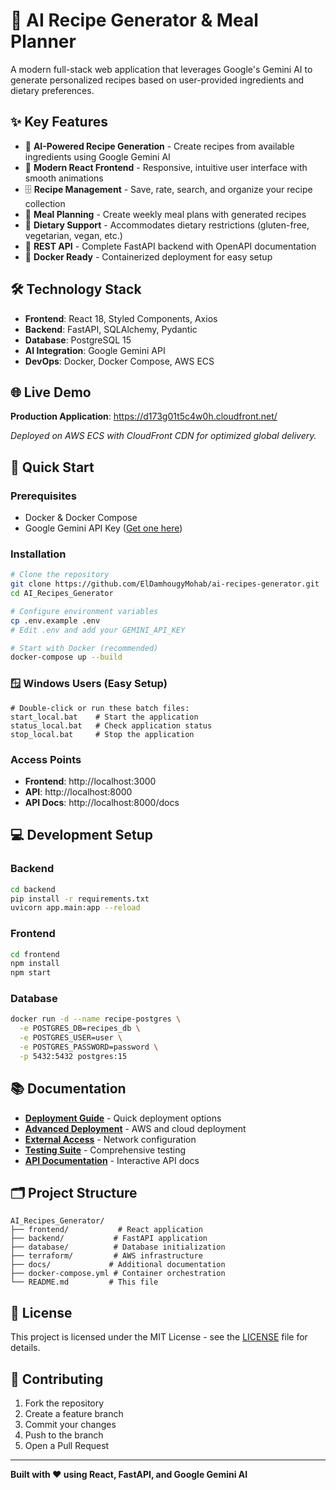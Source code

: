# 🍳 AI Recipe Generator & Meal Planner

A modern full-stack web application that leverages Google's Gemini AI to generate personalized recipes based on user-provided ingredients and dietary preferences.

## ✨ Key Features

- 🤖 **AI-Powered Recipe Generation** - Create recipes from available ingredients using Google Gemini AI
- 📱 **Modern React Frontend** - Responsive, intuitive user interface with smooth animations
- 🗄️ **Recipe Management** - Save, rate, search, and organize your recipe collection
- 📅 **Meal Planning** - Create weekly meal plans with generated recipes
- 🥗 **Dietary Support** - Accommodates dietary restrictions (gluten-free, vegetarian, vegan, etc.)
- 🔧 **REST API** - Complete FastAPI backend with OpenAPI documentation
- 🐳 **Docker Ready** - Containerized deployment for easy setup

## 🛠️ Technology Stack

- **Frontend**: React 18, Styled Components, Axios
- **Backend**: FastAPI, SQLAlchemy, Pydantic
- **Database**: PostgreSQL 15
- **AI Integration**: Google Gemini API
- **DevOps**: Docker, Docker Compose, AWS ECS

## 🌐 Live Demo

**Production Application**: https://d173g01t5c4w0h.cloudfront.net/

*Deployed on AWS ECS with CloudFront CDN for optimized global delivery.*

## 🚀 Quick Start

### Prerequisites
- Docker & Docker Compose
- Google Gemini API Key ([Get one here](https://makersuite.google.com/app/apikey))

### Installation

```bash
# Clone the repository
git clone https://github.com/ElDamhougyMohab/ai-recipes-generator.git
cd AI_Recipes_Generator

# Configure environment variables
cp .env.example .env
# Edit .env and add your GEMINI_API_KEY

# Start with Docker (recommended)
docker-compose up --build
```

### 🪟 Windows Users (Easy Setup)
```batch
# Double-click or run these batch files:
start_local.bat    # Start the application
status_local.bat   # Check application status  
stop_local.bat     # Stop the application
```

### Access Points
- **Frontend**: http://localhost:3000
- **API**: http://localhost:8000
- **API Docs**: http://localhost:8000/docs

## 💻 Development Setup

### Backend
```bash
cd backend
pip install -r requirements.txt
uvicorn app.main:app --reload
```

### Frontend
```bash
cd frontend
npm install
npm start
```

### Database
```bash
docker run -d --name recipe-postgres \
  -e POSTGRES_DB=recipes_db \
  -e POSTGRES_USER=user \
  -e POSTGRES_PASSWORD=password \
  -p 5432:5432 postgres:15
```

## 📚 Documentation

- **[Deployment Guide](DEPLOYMENT.md)** - Quick deployment options
- **[Advanced Deployment](docs/CLOUD_DEPLOY.md)** - AWS and cloud deployment
- **[External Access](docs/EXTERNAL_ACCESS.md)** - Network configuration
- **[Testing Suite](docs/TEST_AUTOMATION_GUIDE.md)** - Comprehensive testing
- **[API Documentation](https://d173g01t5c4w0h.cloudfront.net/docs)** - Interactive API docs

## 🗂️ Project Structure

```
AI_Recipes_Generator/
├── frontend/           # React application
├── backend/           # FastAPI application
├── database/          # Database initialization
├── terraform/         # AWS infrastructure
├── docs/             # Additional documentation
├── docker-compose.yml # Container orchestration
└── README.md         # This file
```

## 📄 License

This project is licensed under the MIT License - see the [LICENSE](LICENSE) file for details.

## 🤝 Contributing

1. Fork the repository
2. Create a feature branch
3. Commit your changes
4. Push to the branch
5. Open a Pull Request

---

**Built with ❤️ using React, FastAPI, and Google Gemini AI**
